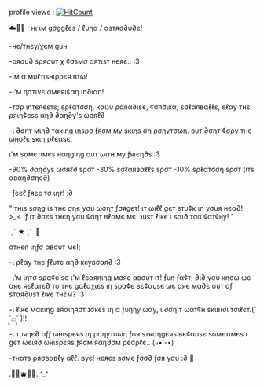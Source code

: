 profile views : [![HitCount](https://hits.dwyl.com/GogglesAmiibo/GogglesAmiibo.svg?style=flat-square)](http://hits.dwyl.com/GogglesAmiibo/GogglesAmiibo)

☁️🌱🍓 ; нι ιм gσggℓєѕ / ℓυηα / αѕтяσ∂υ∂є!

-нє/тнєу/χєм gυн 

-ρяσυ∂ ѕρяσυт χ ¢σѕмσ αятιѕт нєяє.. :3

-ιм α мυℓтιѕнιρρєя втω!

-ι'м ηαтινє αмєяι¢αη ιη∂ιαη!
  
-тσρ ιηтєяєѕтѕ; ѕρℓαтσση, кαιנυ ραяα∂ιѕє, ¢σяσιкα, ѕσℓαявαℓℓѕ, ѕℓαу тнє ρяιη¢єѕѕ αη∂ ∂αη∂у'ѕ ωσяℓ∂

-ι ∂σηт мιη∂ тαкιηg ιηѕρσ ƒяσм му ѕкιηѕ ση ρσηутσωη. вυт ∂σηт ¢σρу тнє ωнσℓє ѕкιη ρℓєαѕє.

ι'м ѕσмєтιмєѕ нαηgιηg συт ωιтн му ƒяιєη∂ѕ :3

-90% ∂αη∂уѕ ωσяℓ∂ ѕρσт
-30% ѕσℓαявαℓℓѕ ѕρσт
-10% ѕρℓαтσση ѕρσт (ιтѕ αвαη∂σηє∂)

-ƒєєℓ ƒяєє тσ ιηт! :∂ 

" тнιѕ ѕσηg ιѕ тнє σηє уσυ ωσηт ƒσяgєт! 
ιт ωιℓℓ gєт ѕтυ¢к ιη уσυя нєα∂! >_< 
ιƒ ιт ∂σєѕ тнєη уσυ ¢αηт вℓαмє мє. נυѕт ℓιкє ι ѕαι∂ тσσ ¢αт¢ну! "

˗ˏˋ ★ ˎˊ˗ 🌱

σтнєя ιηƒσ αвσυт мє!;

-ι ρℓαу тнє ƒℓυтє αη∂ кєувσαя∂ :3

-ι'м ιηтσ ѕρα¢є ѕσ ι'м ℓєαяηιηg мσяє αвσυт ιт!
ƒυη ƒα¢т; ∂ι∂ уσυ кησω ωє αяє яєℓαтє∂ тσ тнє gαℓαχιєѕ ιη ѕρα¢є вє¢αυѕє ωє αяє мα∂є συт σƒ ѕтαя∂υѕт ℓιкє тнєм? :3

-ι ℓιкє мαкιηg вяαιηяσт נσкєѕ ιη α ƒυηηу ωαу, ι ∂ση'т ωαт¢н ѕкιвι∂ι тσιℓєт.(˚ ˃̣̣̥⌓˂̣̣̥ )!!

-ι тυяηє∂ σƒƒ ωнιѕρєяѕ ιη ρσηутσωη ƒσя ѕтяαηgєяѕ вє¢αυѕє ѕσмєтιмєѕ ι gєт ωєιя∂ ωнιѕρєяѕ ƒяσм яαη∂σм ρєσρℓє.. (๑•́ -•̀)

-тнαтѕ ρяσвαвℓу αℓℓ. вує! нєяєѕ ѕσмє ƒσσ∂ ƒσя уσυ :∂ 🍃

.🥞🧇🫐🍒🥐. ^_^
